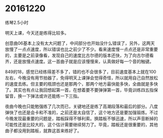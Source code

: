 # 20161220

练琴2.5小时

明天上课，今天还是练得比较多。

创意曲06基本上没有太大问题了，中间部分也开始没什么错误了，另外，这两天放慢了一点点速度，所以错误也比之前少了不少。看来速度慢一点点还是非常重要的，主要是之前录像看，发现自己的速度比古尔德的版本还快，为了向古尔德看齐，还是放慢点速度。这一首曲子就是应该慢慢来，认真做好每一个音的触键。

849的18，感觉已经练得差不多了，错的也不会很多了，目前速度基本上就在100左右，今晚没有用节拍器了，免得明天上课弹会觉得奇怪，所以就用自己自然放松的速度去练。但主要的瓶颈也还是那两个，那两个地方最快能多快，全曲就是多快了。其实也有点让我回想起第一首，在想着要不要弹弹第一首，毕竟训练四五指保留音，换一下弹法或许还能练一下三指。

夜曲今晚也只能勉强练了几次而已，关键地还是练了高潮段落和最后的部分。八度弹快了也还是会卡和不准的，之前还是太自信了，这个地方还是要加强锻炼。不过今晚发现最重要的问题是，踏板踩得不够利索。换踏板不够迅速，所以声音断掉的可能性还是比较大的，这个估计需要继续努力了。毕竟，踏板还是很重要的，其他曲子都没用到踏板，就靠这首来练好了。
